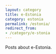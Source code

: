 ```yaml
---
layout: category
title: e-Estonia
category: estonia
permalink: /estonia/
redirect_from:
- /category/e-stonia
---
```

Posts about e-Estonia.
